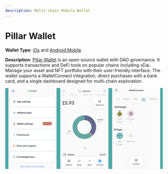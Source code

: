 ```yaml
---
description: Multi-chain Mobile Wallet
---
```


# Pillar Wallet

**Wallet Type**: [iOs](https://apps.apple.com/app/apple-store/id1346582238) and [Android Mobile](https://play.google.com/store/apps/details?id=com.pillarproject.wallet)

**Description**: [Pillar Wallet](https://pillar.fi/) is an open-source wallet with DAO governance. It supports transactions and DeFi tools on popular chains including xDai.  Manage your asset and NFT portfolio with their user-friendly interface. The wallet supports a WalletConnect integration, direct purchases with a bank card, and a single dashboard designed for multi-chain exploration.

![Support Screen, Multi-asset Breakdown, Wallet Connect Links](../../.gitbook/assets/pillar-1.png)





